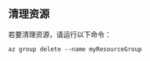 ## <a name="clean-up-resources"></a>清理资源

若要清理资源，请运行以下命令：

```azurecli
az group delete --name myResourceGroup
```
